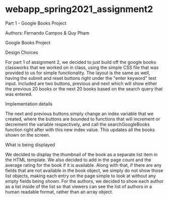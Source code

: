 # webapp_spring2021_assignment2

Part 1 - Google Books Project

Authors: Fernando Campos & Quy Pham

Google Books Project

Design Choices

For part 1 of assignment 2, we decided to just build off the google books classworks that we worked on in class, using the simple CSS
file that was provided to us for simple functionality. The layout is the same as well, having the submit and reset buttons right under
the "enter keyword" text input. Included are two buttons, previous and next which will show either the previous 20 books or the next
20 books based on the search query that was entered. 

Implementation details

The next and previous buttons simply change an index variable that we created, where the buttons are bounded to functions that will increment
or decrement the variable respectively, and call the searchGoogleBooks function right after with this new index value. This updates all the 
books shown on the screen. 

What is being displayed

We decided to display the thumbnail of the book as a separate list item in the HTML template. We also decided to add in the page count and the average
rating for the book if it is available. Along with that, if there are any fields that are not available in the book object, we simply do not show
those list objects, making each entry on the page simple to look at without any empty fields being shown. For the authors, we decided to show each author
as a list inside of the list so that viewers can see the list of authors in a human readable format, rather than an array object. 
